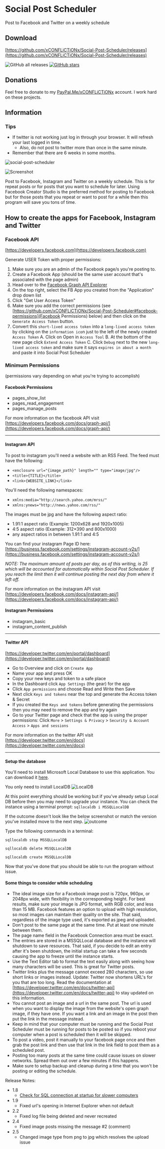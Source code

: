 # Social Post Scheduler

Post to Facebook and Twitter on a weekly schedule

## Download

[https://github.com/xCONFLiCTiONx/Social-Post-Scheduler/releases](https://github.com/xCONFLiCTiONx/Social-Post-Scheduler/releases)  

![GitHub all releases](https://img.shields.io/github/downloads/xCONFLiCTiONx/Social-Post-Scheduler/total)  [![GitHub stars](https://img.shields.io/github/stars/xCONFLiCTiONx/Social-Post-Scheduler)](https://github.com/xCONFLiCTiONx/Social-Post-Scheduler/stargazers)

## Donations

Feel free to donate to my [PayPal.Me/xCONFLiCTiONx](https://PayPal.Me/xCONFLiCTiONx) account. I work hard on these projects.

## Information

### Tips

- If twitter is not working just log in through your browser. It will refresh your last logged in time.
  - Also, do not post to twitter more than once in the same minute.
- Remember that there are 6 weeks in some months.

![social-post-scheduler](https://github.com/xCONFLiCTiONx/Social-Post-Scheduler/raw/main/social-post-scheduler.jpg)

![Screenshot](https://github.com/xCONFLiCTiONx/Social-Post-Scheduler/raw/main/Screenshot.jpg)

Post to Facebook, Instagram and Twitter on a weekly schedule. This is for repeat posts or for posts that you want to schedule for later. Using Facebook Creator Studio is the preferred method for posting to Facebook but for those posts that you repeat or want to post for a while then this program will save you tons of time.

## How to create the apps for Facebook, Instagram and Twitter

### Facebook API

[https://developers.facebook.com](https://developers.facebook.com)

Generate USER Token with proper permissions:

1. Make sure you are an admin of the Facebook page/s  you're posting to.
2. Create a Facebook App (should be the same user account that's associated with the page admin)
3. Head over to the [Facebook Graph API Explorer](http://developers.facebook.com/tools/explorer/)
4. On the top right, select the FB App you created from the "Application" drop down list
5. Click "Get User Access Token"
6. Make sure you add the correct permissions (see [https://github.com/xCONFLiCTiONx/Social-Post-Scheduler#facebook-permissions](Facebook Permissions) below) and then click on the `Generate Access Token` button.
7. Convert this `short-lived access token` into a `long-lived access token` by clicking on the `information ico`n just to the left of the newly created `Access Token`
  A. Click on Open in `Access Tool`
  B. At the bottom of the new page click `Extend Access Token`
  C. Click `Debug` next to the new `long-lived access token` and make sure it says `expires in about a month` and paste it into Social Post Scheduler

### Minimum Permissions

(permissions vary depending on what you're trying to accomplish)

#### Facebook Permissions

* pages_show_list
* pages_read_engagement
* pages_manage_posts

For more information on the facebook API visit [https://developers.facebook.com/docs/graph-api/](https://developers.facebook.com/docs/graph-api/)

---

#### Instagram API

To post to instagram you'll need a website with an RSS Feed. The feed must have the following:

* `<enclosure url="{image_path}" length="" type="image/jpg"/>`
* `<title>{TITLE}</title>`
* `<link>{WEBSITE_LINK}</link>`

You'll need the following namespaces:

* `xmlns:media="http://search.yahoo.com/mrss/"`
* `xmlns:ynews="http://news.yahoo.com/rss/"`

The images must be jpg and have the following aspect ratio:

* 1.91:1 aspect ratio (Example: 1200x628 and 1920x1005)
* 4:5 aspect ratio (Example: 312×390 and 800x1000)
* any aspect ratios in between 1.91:1 and 4:5

You can find your instagram Page ID here: [https://business.facebook.com/settings/instagram-account-v2s/](https://business.facebook.com/settings/instagram-account-v2s/)

*NOTE: The maximum amount of posts per day, as of this writing, is 25 which will be accounted for automatically within Social Post Scheduler. If you reach the limit then it will continue posting the next day from where it left off.*

For more information on the instagram API visit [https://developers.facebook.com/docs/instagram-api/](https://developers.facebook.com/docs/instagram-api/)

#### Instagram Permissions

* instagram_basic
* instagram_content_publish

---

#### Twitter API

[https://developer.twitter.com/en/portal/dashboard](https://developer.twitter.com/en/portal/dashboard)

* Go to Overview and click on `Create App`
* Name your app and press OK
* Copy your new keys and token to a safe place
* In the Dashboard click `App Settings` (the gear) for the app
* Click `App permissions` and choose Read and Write then Save
* Next click `Keys and tokens` near the top and generate the Access token & Secret
* If you created the `Keys and tokens` before generating the permissions then you may need to remove the app and try again
* Go to your Twitter page and check that the app is using the proper permissions: Click `More` > `Settings & Privacy` > `Security & Account Access` > `Apps and sessions`

For more information on the twitter API visit [https://developer.twitter.com/en/docs](https://developer.twitter.com/en/docs)

---

#### Setup the database

You'll need to install Microsoft Local Database to use this application. You can download it [here](https://www.microsoft.com/en-us/Download/details.aspx?id=101064).

You only need to install LocalDB
![LocalDB](/LocalDB.jpg)  

At this point everything should be working but if you've already setup Local DB before then you may need to upgrade your instance. You can check the instance using a terminal prompt: `sqllocaldb i MSSQLLocalDB`

If the outcome doesn't look like the below screenshot or match the version you've installed move to the next step.
![outcome](/outcome.jpg)

Type the following commands in a terminal:

 `sqllocaldb stop MSSQLLocalDB`

`sqllocaldb delete MSSQLLocalDB`

`sqllocaldb create MSSQLLocalDB`

Now that you've done that you should be able to run the program without issue.

#### Some things to consider while scheduling

* The ideal image size for a Facebook image post is 720px, 960px, or 2048px wide, with flexibility in the corresponding height. For best results, make sure your image is JPG format, with RGB color, and less than 15 MB. Facebook features an option to upload with high resolution, so most images can maintain their quality on the site. That said, regardless of the image type used, it's exported as jpeg and uploaded.
* Don't post to the same page at the same time. Put at least one minute between them.
* The page name field in the Facebook Connection area must be exact.
* The entries are stored in a MSSQLLocal database and the instance will shutdown to save resources. That said, if you decide to edit an entry after it's been shutdown, the initial startup can take a few seconds causing the app to freeze until the instance starts.
* Use the Text Editor tab to format the text easily along with seeing how many characters will be used. This is great for Twitter posts.
* Twitter links plus the message cannot exceed 280 characters, so use short links or images instead. Update: Twitter now shortens URL's for you that are too long. Read the documentation at [https://developer.twitter.com/en/docs/twitter-api](https://developer.twitter.com/en/docs/twitter-api) to stay updated on this information.
* You cannot post an image and a url in the same post. The url is used when you want to display the image from the website's open graph image, if they have one. If you want a link and an image in the post then put the link in the message instead.
* Keep in mind that your computer must be running and the Social Post Scheduler must be running for posts to be posted so if you reboot your computer when a post is scheduled then it will be skipped.
* To post a video, post it manually to your facebook page once and then grab the post link and then use that link in the link field to post them as a scheduled post.
* Posting too many posts at the same time could cause issues on slower networks. Spread them out over a few minutes if this happens.
* Make sure to setup backup and cleanup during a time that you won't be posting or editing the schedule.

Release Notes:

* 1.8
  * [Check for SQL connection at startup for slower computers](https://github.com/xCONFLiCTiONx/Social-Post-Scheduler/commit/e89da5cc38a750c8ad19ed38a29ad23565e8f760)
* 1.9
  * Fixed url's opening in Internet Explorer when not default
* 2.2
  * Fixed log file being deleted and never recreated
* 2.4
  * Fixed image posts missing the message #2 (comment)
* 2.5
  * Changed image type from png to jpg which resolves the upload issue
  
